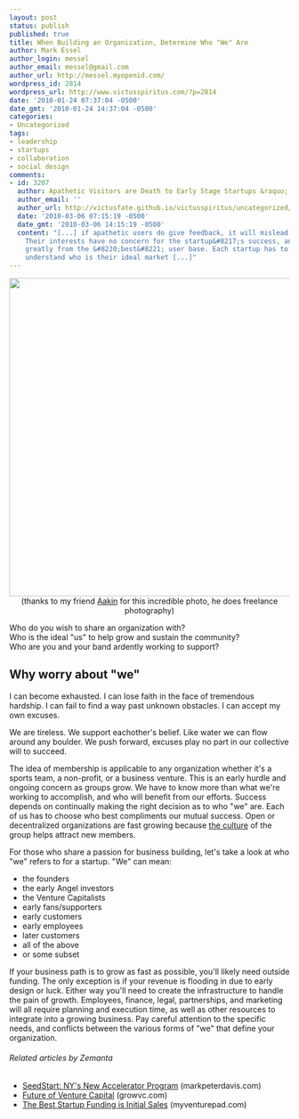 ```yaml
---
layout: post
status: publish
published: true
title: When Building an Organization, Determine Who "We" Are
author: Mark Essel
author_login: messel
author_email: messel@gmail.com
author_url: http://messel.myopenid.com/
wordpress_id: 2814
wordpress_url: http://www.victusspiritus.com/?p=2814
date: '2010-01-24 07:37:04 -0500'
date_gmt: '2010-01-24 14:37:04 -0500'
categories:
- Uncategorized
tags:
- leadership
- startups
- collaboration
- social design
comments:
- id: 3207
  author: Apathetic Visitors are Death to Early Stage Startups &raquo; Victus Spiritus
  author_email: ''
  author_url: http://victusfate.github.io/victusspiritus/uncategorized/2010/03/06/apathetic-visitors-are-death-to-early-stage-startups/
  date: '2010-03-06 07:15:19 -0500'
  date_gmt: '2010-03-06 14:15:19 -0500'
  content: "[...] if apathetic users do give feedback, it will mislead a startup.
    Their interests have no concern for the startup&#8217;s success, and diverges
    greatly from the &#8220;best&#8221; user base. Each startup has to define and
    understand who is their ideal market [...]"
---
```

<p style="text-align: center;"><a href="http://aakin.net/photography"><img class="aligncenter size-large wp-image-2816" title="PICT8857-62--nevada_mountains" src="{{ site.url }}/assets/2010/01/PICT8857-62-nevada_mountains-1024x672.jpg" alt="" width="800" height="572" /></a> (thanks to my friend <a href="http://aakin.net/photography">Aakin</a> for this incredible photo, he does freelance photography)</p>
<p>Who do you wish to share an organization with?<br />
Who is the ideal "us" to help grow and sustain the community?<br />
Who are you and your band ardently working to support?</p>
<h2>Why worry about "we"</h2>
<p>I can become exhausted. I can lose faith in the face of tremendous hardship. I can fail to find a way past unknown obstacles. I can accept my own excuses.</p>
<p>We are tireless. We support eachother's belief. Like water we can flow around any boulder. We push forward, excuses play no part in our collective will to succeed.</p>
<p>The idea of membership is applicable to any organization whether it's a sports team, a non-profit, or a business venture. This is an early hurdle and ongoing concern as groups grow. We have to know more than what we're working to accomplish, and who will benefit from our efforts. Success depends on continually making the right decision as to who "we" are. Each of us has to choose who best compliments our mutual success. Open or decentralized organizations are fast growing because <a href="http://victusfate.github.io/victusspiritus/uncategorized/2009/06/01/the-importance-of-corporate-culture/">the culture</a> of the group helps attract new members.</p>
<p>For those who share a passion for business building, let's take a look at who "we" refers to for a startup. "We" can mean:</p>
<ul>
<li>the founders</li>
<li>the early Angel investors</li>
<li>the Venture Capitalists</li>
<li>early fans/supporters</li>
<li>early customers</li>
<li>early employees</li>
<li>later customers</li>
<li>all of the above</li>
<li>or some subset</li>
</ul>
<p>If your business path is to grow as fast as possible, you'll likely need outside funding. The only exception is if your revenue is flooding in due to early design or luck. Either way you'll need to create the infrastructure to handle the pain of growth. Employees, finance, legal, partnerships, and marketing will all require planning and execution time, as well as other resources to integrate into a growing business. Pay careful attention to the specific needs, and conflicts between the various forms of "we" that define your organization.</p>
<h6 class="zemanta-related-title" style="font-size: 1em;">Related articles by Zemanta</h6>
<ul class="zemanta-article-ul">
<li class="zemanta-article-ul-li"><a href="http://www.markpeterdavis.com/getventure/2010/01/seedstart-nys-new-accelerator-program.html">SeedStart: NY's New Accelerator Program</a> (markpeterdavis.com)</li>
<li class="zemanta-article-ul-li"><a href="http://www.growvc.com/blog/2010/01/future-of-venture-capital/">Future of Venture Capital</a> (growvc.com)</li>
<li class="zemanta-article-ul-li"><a href="http://myventurepad.com/MVP/82408">The Best Startup Funding is Initial Sales</a> (myventurepad.com)</li>
</ul>

